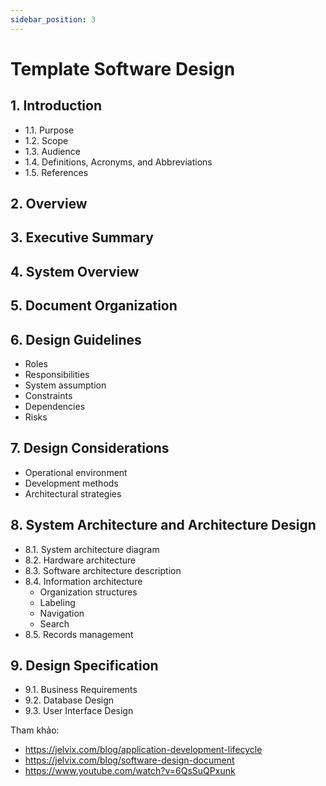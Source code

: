 ```yaml
---
sidebar_position: 3
---
```

# Template Software Design

## 1. Introduction

- 1.1. Purpose
- 1.2. Scope
- 1.3. Audience
- 1.4. Definitions, Acronyms, and Abbreviations
- 1.5. References

## 2. Overview

## 3. Executive Summary

## 4. System Overview

## 5. Document Organization

## 6. Design Guidelines
- Roles
- Responsibilities
- System assumption
- Constraints
- Dependencies
- Risks

## 7. Design Considerations

- Operational environment
- Development methods
- Architectural strategies

## 8. System Architecture and Architecture Design

- 8.1. System architecture diagram
- 8.2. Hardware architecture
- 8.3. Software architecture description
- 8.4. Information architecture
    - Organization structures
    - Labeling
    - Navigation
    - Search
- 8.5. Records management

## 9. Design Specification
- 9.1. Business Requirements
- 9.2. Database Design
- 9.3. User Interface Design

Tham khảo:
- https://jelvix.com/blog/application-development-lifecycle
- https://jelvix.com/blog/software-design-document
- https://www.youtube.com/watch?v=6QsSuQPxunk